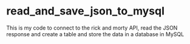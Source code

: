 # read_and_save_json_to_mysql
 This is my code to connect to the rick and morty API, read the JSON response and create a table and store the data in a database in MySQL
